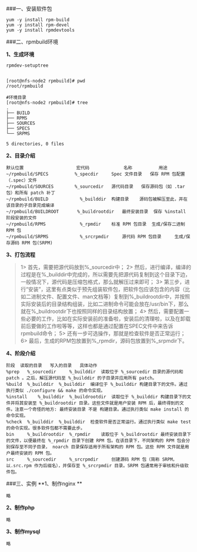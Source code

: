 ###一、安装软件包

    yum -y install rpm-build
    yum -y install rpm-devel
    yum -y install rpmdevtools
    
###二、rpmbuild环境

**1、生成环境**

    rpmdev-setuptree    
 
     
    [root@nfs-node2 rpmbuild]# pwd
    /root/rpmbuild  
    
    #环境目录 
    [root@nfs-node2 rpmbuild]# tree
    .
    ├── BUILD
    ├── RPMS
    ├── SOURCES
    ├── SPECS
    └── SRPMS
    
    5 directories, 0 files
    
**2、目录介绍**

    默认位置 	                宏代码 	        名称 	        用途
    ~/rpmbuild/SPECS          %_specdir 	Spec 文件目录 	保存 RPM 包配置（.spec）文件
    ~/rpmbuild/SOURCES        %_sourcedir 	源代码目录 	保存源码包（如 .tar 包）和所有 patch 补丁
    ~/rpmbuild/BUILD 	        %_builddir 	构建目录 	源码包被解压至此，并在该目录的子目录完成编译
    ~/rpmbuild/BUILDROOT       %_buildrootdir 	最终安装目录 	保存 %install 阶段安装的文件
    ~/rpmbuild/RPMS 	        %_rpmdir 	标准 RPM 包目录 	生成/保存二进制 RPM 包
    ~/rpmbuild/SRPMS 	        %_srcrpmdir 	源代码 RPM 包目录 	生成/保存源码 RPM 包(SRPM)

**3、打包流程**

>1> 首先，需要把源代码放到%_sourcedir中；
 2> 然后，进行编译，编译的过程是在%_builddir中完成的，所以需要先把源代码复制到这个目录下边，一般情况下，源代码是压缩包格式，那么就解压过来即可；
3> 第三步，进行“安装”，这里有点类似于预先组装软件包，把软件包应该包含的内容（比如二进制文件、配置文件、man文档等）复制到%_buildrootdir中，并按照实际安装后的目录结构组装，比如二进制命令可能会放在/usr/bin下，那么就在%_buildrootdir下也按照同样的目录结构放置；
4> 然后，需要配置一些必要的工作，比如在实际安装前的准备啦，安装后的清理啦，以及在卸载前后要做的工作啦等等，这样也都是通过配置在SPEC文件中来告诉rpmbuild命令；
5> 还有一步可选操作，那就是检查软件是否正常运行；
6> 最后，生成的RPM包放置到%_rpmdir，源码包放置到%_srpmdir下。

**4、阶段介绍**

    阶段 	读取的目录 	写入的目录 	具体动作
    %prep 	%_sourcedir 	%_builddir 	读取位于 %_sourcedir 目录的源代码和 patch 。之后，解压源代码至 %_builddir 的子目录并应用所有 patch。
    %build 	%_builddir 	%_builddir 	编译位于 %_builddir 构建目录下的文件。通过执行类似 ./configure && make 的命令实现。
    %install 	%_builddir 	%_buildrootdir 	读取位于 %_builddir 构建目录下的文件并将其安装至 %_buildrootdir 目录。这些文件就是用户安装 RPM 后，最终得到的文件。注意一个奇怪的地方: 最终安装目录 不是 构建目录。通过执行类似 make install 的命令实现。
    %check 	%_builddir 	%_builddir 	检查软件是否正常运行。通过执行类似 make test 的命令实现。很多软件包都不需要此步。
    bin 	%_buildrootdir 	%_rpmdir 	读取位于 %_buildrootdir 最终安装目录下的文件，以便最终在 %_rpmdir 目录下创建 RPM 包。在该目录下，不同架构的 RPM 包会分别保存至不同子目录， noarch 目录保存适用于所有架构的 RPM 包。这些 RPM 文件就是用户最终安装的 RPM 包。
    src 	%_sourcedir 	%_srcrpmdir 	创建源码 RPM 包（简称 SRPM，以.src.rpm 作为后缀名），并保存至 %_srcrpmdir 目录。SRPM 包通常用于审核和升级软件包。
    
###三、实例
**1、制作nginx **

    略
**2、制作php**

    略   
**3、制作mysql**
    
    略



